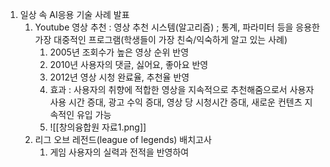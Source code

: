 1. 일상 속 AI응용 기술 사례 발표
	1. Youtube 영상 추천 : 영상 추천 시스템(알고리즘) ; 통계, 파라미터 등을 응용한 가장 대중적인 프로그램(학생들이 가장 친숙/익숙하게 알고 있는 사례)
		1. 2005년 조회수가 높은 영상 순위 반영
		2. 2010년 사용자의 댓글, 싫어요, 좋아요 반영
		3. 2012년 영상 시청 완료율, 추천율 반영
		4. 효과 : 사용자의 취향에 적합한 영상을 지속적으로 추천해줌으로서 사용자 사용 시간 증대, 광고 수익 증대, 영상 당 시청시간 증대, 새로운 컨텐츠 지속적인 유입 가능
		5. ![[창의융합원 자료1.png]]
	2. 리그 오브 레전드(league of legends) 배치고사
		1. 게임 사용자의 실력과 전적을 반영하여 